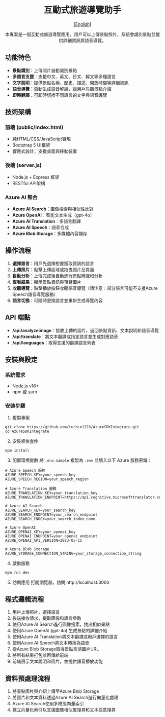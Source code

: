 <div align="center">

# 互動式旅遊導覽助手
[[English]](README.en.md)

本專案是一個互動式旅遊導覽應用，用戶可以上傳景點照片，系統會識別景點並提供詳細資訊與語音導覽。

</div>


## 功能特色

- **景點識別**：上傳照片自動識別景點
- **多語言支援**：支援中文、英文、日文、韓文等多種語言
- **文字說明**：提供景點名稱、歷史、描述、開放時間等詳細資訊
- **語音導覽**：自動生成語音解說，讓用戶聆聽景點介紹
- **即時翻譯**：可即時切換不同語言的文字與語音導覽

## 技術架構

### 前端 (public/index.html)
- 純HTML/CSS/JavaScript實現
- Bootstrap 5 UI框架
- 響應式設計，支援桌面與移動裝置

### 後端 (server.js)
- Node.js + Express 框架
- RESTful API架構

### Azure AI 整合
- **Azure AI Search**：圖像檢索與相似性比對
- **Azure OpenAI**：智能文本生成（gpt-4o）
- **Azure AI Translation**：多語言翻譯
- **Azure AI Speech**：語音合成
- **Azure Blob Storage**：多媒體內容儲存

## 操作流程

1. **選擇語言**：用戶先選擇想要獲取資訊的語言
2. **上傳照片**：點擊上傳區域或拖曳照片至頁面
3. **自動分析**：上傳完成後自動進行景點辨識和分析
4. **查看結果**：顯示景點資訊與預覽圖片
5. **收聽導覽**：點擊播放按鈕收聽語音導覽（請注意：部分語言可能不支援Azure Speech語音導覽服務）
6. **語言切換**：可隨時更換語言並重新生成導覽內容


## API 端點

- **/api/analyzeimage**：接收上傳的圖片，返回景點資訊、文本說明和語音導覽
- **/api/translate**：將文本翻譯成指定語言並生成對應語音
- **/api/languages**：取得支援的翻譯語言列表

## 安裝與設定

### 系統需求
- Node.js v16+
- npm 或 yarn

### 安裝步驟

1. 複製專案
```
git clone https://github.com/tuchin1228/AzureSDKIntegrate.git
cd AzureSDKIntegrate
```

2. 安裝相依套件
```
npm install
```

3. 配置環境變數
將 `.env.sample` 複製為 `.env` 並填入以下 Azure 服務密鑰：

```
# Azure Speech 服務
AZURE_SPEECH_KEY=your_speech_key
AZURE_SPEECH_REGION=your_speech_region

# Azure Translation 服務
AZURE_TRANSLATION_KEY=your_translation_key
AZURE_TRANSLATION_ENDPOINT=https://api.cognitive.microsofttranslator.com/

# Azure AI Search
AZURE_SEARCH_KEY=your_search_key
AZURE_SEARCH_ENDPOINT=your_search_endpoint
AZURE_SEARCH_INDEX=your_search_index_name

# Azure OpenAI
AZURE_OPENAI_KEY=your_openai_key
AZURE_OPENAI_ENDPOINT=your_openai_endpoint
AZURE_OPENAI_API_VERSION=2023-05-15

# Azure Blob Storage
AZURE_STORAGE_CONNECTION_STRING=your_storage_connection_string
```

4. 啟動服務
```
npm run dev
```

5. 訪問應用
打開瀏覽器，訪問 http://localhost:3000

## 程式邏輯流程

1. 用戶上傳照片，選擇語言
2. 後端接收請求，提取圖像和語言參數
3. 使用Azure AI Search進行圖像搜索，找出相似景點
4. 使用Azure OpenAI (gpt-4o) 生成景點的詳細介紹
5. 使用Azure AI Translation將文本翻譯成用戶選擇的語言
6. 使用Azure AI Speech將文本轉換為語音
7. 從Azure Blob Storage取得景點高清圖片URL
8. 將所有結果打包並回傳給前端
9. 前端展示文本說明和圖片，並提供語音播放功能

## 資料預處理流程

1. 將景點圖片與介紹上傳至Azure Blob Storage
3. 將圖片和文本資料透過Azure AI Search進行向量化處理
4. Azure AI Search使用多模態向量索引
5. 建立向量化索引以支援圖像相似度搜尋和文本語意搜尋



